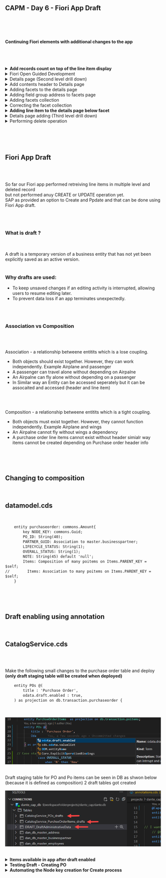 ## CAPM - Day 6 - Fiori App Draft

</br>
</br>
</br>

#### Continuing Fiori elements with additional changes to the app 

</br>
</br>
</br>

<details>
  <summary> <b> Add records count on top of the line item display </b> </summary>
</br>
</br>
Make the following changes to <b>(annotations.cds)</b> as shown below 
</br>
</br>

``` cds 
],
    HeaderInfo  : {
        $Type : 'UI.HeaderInfoType',
        TypeName : 'Purchase Order',
        TypeNamePlural : 'Purchase Orders',
    },

    }

``` 

</br>
dont forget to add the comma it is the completion of previous block and adding the new block below
</br>
<img src="./files/capmd6-1.png" >
</br>
</br>
</br>
</details>


<details>
  <summary> Fiori Open Guided Development  </summary>
</br>
</br>
    
There is another way to develop Fiori apps <b>(Fiori Open Guided Development)</b>
</br>
</br>
This approach uses firoi development based on XML annotations not CDS annotations 
</br>
you can access it by following steps <b> (Menu--> View--> Command and pallete) </b>
</br>
</br>
<img src="./files/capmd6-2.png" >
</br>
<img src="./files/capmd6-3.png" >
</br>
<img src="./files/capmd6-4.png" >
</br>
<img src="./files/capmd6-5.png" >
</br>
<img src="./files/capmd6-6.png" >
</br>
</br>

when insert snippet is selcted the folowing code gets generated and the file is opened in Fiori application modeler
</br>
<img src="./files/capmd6-7.png" >
</br>
<img src="./files/capmd6-8.png" >
</br>
</br>
</br>
</details>


<details>
  <summary> Details page (Second level drill down)  </summary>
</br>
Now will add page map (detaild page pop in from side) next to existing report - follow the steps 
</br>
Right click purchaseorder app folder and select - show page map - option 
</br>
<img src="./files/capmd6-9.png" >
</br>
</br>

select the setting and go back to the purchase order page and refresh (use cds run / watch) if it is not running 
</br>
<img src="./files/capmd6-10.png" >
</br>
<img src="./files/capmd6-11.png" >
</br>
</br>
</details>


<details>
      <summary> Add contents header to Details page  </summary>
Now will add the details to the details page as shown below
</br>
</br>

make the fcollwing changes to annotations.cds 
</br>
</br>

``` cds 

    HeaderInfo  : {
        $Type : 'UI.HeaderInfoType',
        TypeName : 'Purchase Order',
        TypeNamePlural : 'Purchase Orders',
        Title:{
            Label : 'Purchase Order Id',
            Value : PO_ID
        },
        Description:{
            Label : 'Supplier',
            Value : PARTNER_GUID.COMPANY_NAME
        },
        ImageUrl: 'https://upload.wikimedia.org/wikipedia/commons/thumb/5/59/SAP_2011_logo.svg/2560px-SAP_2011_logo.svg.png' 
    },
``` 

</br>
</br>
<img src="./files/capmd6-12.png" >
</br>
<img src="./files/capmd6-13.png" >
</br>
</br>
</details>


<details>
      <summary> Adding facets to the details page  </summary>
</br>
</br>
make the following changes to annotations.cds 
</br>
</br>

```cds

    HeaderInfo  : {
        $Type : 'UI.HeaderInfoType',
        TypeName : 'Purchase Order',
        TypeNamePlural : 'Purchase Orders',
        Title:{
            Label : 'Purchase Order Id',
            Value : PO_ID
        },
        Description:{
            Label : 'Supplier',
            Value : PARTNER_GUID.COMPANY_NAME
        },
        ImageUrl: 'https://upload.wikimedia.org/wikipedia/commons/thumb/5/59/SAP_2011_logo.svg/2560px-SAP_2011_logo.svg.png' 
    },
Facets  : [{
    $Type: 'UI.ReferenceFacet',
    Label: 'More Details',
    Target: ![@UI.FieldGroup#DanteFields]
}
    
],

FieldGroup#DanteFields  : {
    $Type : 'UI.FieldGroupType',
    Data:[
        {
            $Type: 'UI.DataField',
            Value:PO_ID
        },
        {
            $Type: 'UI.DataField',
            Value:PARTNER_GUID.NODE_KEY
        },
        {
            $Type: 'UI.DataField',
            Value:PARTNER_GUID.BP_ID
        },        
        {
            $Type: 'UI.DataField',
            Value:PARTNER_GUID.COMPANY_NAME 
        },
        {
            $Type: 'UI.DataField',
            Value:GROSS_AMOUNT
        },
        {
            $Type: 'UI.DataField',
            Value:NET_AMOUNT
        },
                {
            $Type: 'UI.DataField',
            Value:TAX_AMOUNT
        },
        {
            $Type: 'UI.DataField',
            Value:CURRENCY_code
        },
        {
            $Type: 'UI.DataField',
            Value:LIFECYCLE_STATUS
        }
                                
    ]
}

    }

);


```

</br>
</br>
<img src="./files/capmd6-14.png" >
</br>
<img src="./files/capmd6-15.png" >
</br>
</br>
</details>


<details>
      <summary> Adding field group address to facets page  </summary>
</br>
</br>
Now will add additional data to the details page as shown below (add the facet details address) 
</br>
</br>

``` cds 
Facets  : [{
    $Type: 'UI.ReferenceFacet',
    Label: 'More Details',
    Target: ![@UI.FieldGroup#DanteFields]
},
{
    $Type: 'UI.ReferenceFacet',
    Label: 'Address Details',
    Target: ![@UI.FieldGroup#AddressFields]
}
    
],


FieldGroup#AddressFields  : {
    $Type : 'UI.FieldGroupType',
    Data:[
        {
            $Type: 'UI.DataField',
            Value:PARTNER_GUID.ADDRESS_GUID.COUNTRY
        },
        {
            $Type: 'UI.DataField',
            Value:PARTNER_GUID.ADDRESS_GUID.STREET
        },
        {
            $Type: 'UI.DataField',
            Value:PARTNER_GUID.ADDRESS_GUID.CITY
        }

    ]
                          
},

FieldGroup#DanteFields  : {
    $Type : 'UI.FieldGroupType',
    Data:[
        {
            $Type: 'UI.DataField',
            Value:PO_ID
        },
        {
            $Type: 'UI.DataField',
            Value:PARTNER_GUID.NODE_KEY
        },
        {
            $Type: 'UI.DataField',
            Value:PARTNER_GUID.BP_ID
        },        
        {
            $Type: 'UI.DataField',
            Value:PARTNER_GUID.COMPANY_NAME 
        },
        {
            $Type: 'UI.DataField',
            Value:GROSS_AMOUNT
        },
        {
            $Type: 'UI.DataField',
            Value:NET_AMOUNT
        },
                {
            $Type: 'UI.DataField',
            Value:TAX_AMOUNT
        },
        {
            $Type: 'UI.DataField',
            Value:CURRENCY_code
        },
        {
            $Type: 'UI.DataField',
            Value:LIFECYCLE_STATUS
        }
                                
    ]
}
    }

);


```

</br>
<img src="./files/capmd6-16.png" >
</br>
<img src="./files/capmd6-17.png" >
</br>
</br>
</details>

<details>
      <summary> Adding facets collection  </summary>
</br>
</br>
Now if i want to combine two different blocks in same section need to define (Collection facets) as shown below
</br>
</br>

```cds 
Facets                   : [{
        $Type : 'UI.CollectionFacet',
        Facets: [
            {
                $Type : 'UI.ReferenceFacet',
                Label : 'More Details',
                Target: ![@UI.FieldGroup#DanteFields]
            },
            {
                $Type : 'UI.ReferenceFacet',
                Label : 'Address Details',
                Target: ![@UI.FieldGroup#AddressFields]
            },
        ],
    },
    
],
```

</br>
</br>
<img src="./files/capmd6-18.png" >
</br>
</br>
</details>


<details>
      <summary> Correcting the facet collection   </summary>
</br>
</br>
    
Now more details group look not fitting aesthetics so correcting the facet section breaking it to 3 groups as shown below 
</br>
</br>

```cds

Facets                   : [{
        $Type : 'UI.CollectionFacet',
        Facets: [
            {
                $Type : 'UI.ReferenceFacet',
                Label : 'More Details',
                Target: ![@UI.FieldGroup#DanteFields]
            },
            {
                $Type : 'UI.ReferenceFacet',
                Label : 'Address Details',
                Target: ![@UI.FieldGroup#AddressFields]
            },
                        {
                $Type : 'UI.ReferenceFacet',
                Label : 'Amount Details',
                Target: ![@UI.FieldGroup#AmountFields]
            },
        ],
    },
    
],


FieldGroup#AddressFields  : {
    $Type : 'UI.FieldGroupType',
    Data:[
        {
            $Type: 'UI.DataField',
            Value:PARTNER_GUID.ADDRESS_GUID.COUNTRY
        },
        {
            $Type: 'UI.DataField',
            Value:PARTNER_GUID.ADDRESS_GUID.STREET
        },
        {
            $Type: 'UI.DataField',
            Value:PARTNER_GUID.ADDRESS_GUID.CITY
        }

    ]
                          
},


FieldGroup#AmountFields  : {
    $Type : 'UI.FieldGroupType',
    Data:[
        {
            $Type: 'UI.DataField',
            Value:GROSS_AMOUNT
        },
        {
            $Type: 'UI.DataField',
            Value:NET_AMOUNT
        },
                {
            $Type: 'UI.DataField',
            Value:TAX_AMOUNT
        },
        {
            $Type: 'UI.DataField',
            Value:CURRENCY_code
        },

    ]
                          
},

FieldGroup#DanteFields  : {
    $Type : 'UI.FieldGroupType',
    Data:[
        {
            $Type: 'UI.DataField',
            Value:PO_ID
        },
        {
            $Type: 'UI.DataField',
            Value:PARTNER_GUID.NODE_KEY
        },
        {
            $Type: 'UI.DataField',
            Value:PARTNER_GUID.BP_ID
        },        
        {
            $Type: 'UI.DataField',
            Value:PARTNER_GUID.COMPANY_NAME 
        },
        {
            $Type: 'UI.DataField',
            Value:LIFECYCLE_STATUS
        }
                                
    ]
}

```

</br>
</br>
<img src="./files/capmd6-19.png" >
</br>
</br>
</details>


<details>
  <summary> <b> Adding line item to the details page below facet </b> </summary>
</br>
</br>

We added UI proerpties so far to purchase order section we should add seperate bloc kfor purchase order line items as shown below
</br>
</br>

add the following block of code below at the end of the file - a new section for purchase order line items
</br>
</br>

```cds
annotate CatalogService.PurchseOrderItems with @(

UI: {LineItem: [
    {
        $Type: 'UI.DataField',
        Value: PO_ITEM_POS
    },
    {
        $Type: 'UI.DataField',
        Value: PRODUCT_GUID_NODE_KEY,
    },
    // {
    //     $Type: 'UI.DataField',
    //     Value: PRODUCT_GUID.ProductId,
    // },

    {
        $Type: 'UI.DataField',
        Value: GROSS_AMOUNT,
    },
    {
        $Type: 'UI.DataField',
        Value: NET_AMOUNT,
    },
    {
        $Type: 'UI.DataField',
        Value: TAX_AMOUNT,
    },
    {
        $Type: 'UI.DataField',
        Value: CURRENCY_code,
    },

], }

);


```

</br>
</br>

add the following block of code below facet section as instructed in the image
</br>
</br>

``` cds
        {
            $Type : 'UI.ReferenceFacet',
            Label : 'Line Items',
            Target: Items.![@UI.LineItem]
        },
```

</br>
<img src="./files/capmd6-20.png" >
</br>
</br>
<img src="./files/capmd6-21.png" >
</br>
</br>
</br>


also a small change in CatalogService.cds file as mentioned below 
</br>
- comment the line (entity CProductValuesView)
- add the line entity ProductSet
</br>
</br>

```cds

 entity ProductSet as projection on db.master.product; 
    //entity CProductValuesView as projection on cds.CDSViews.CProductValuesView;

```
</br>
</br>
</details>

<details>
  <summary> Details page adding (Third level drill down)  </summary>
</br>
</br>

```cds

// Purchase order item entity

annotate CatalogService.PurchseOrderItems with @(

UI: {
        LineItem: [
            {
                $Type: 'UI.DataField',
                Value: PO_ITEM_POS
            },
            {
                $Type: 'UI.DataField',
                Value: PRODUCT_GUID_NODE_KEY,
            },
            // {
            //     $Type: 'UI.DataField',
            //     Value: PRODUCT_GUID.ProductId,
            // },

            {
                $Type: 'UI.DataField',
                Value: GROSS_AMOUNT,
            },
            {
                $Type: 'UI.DataField',
                Value: NET_AMOUNT,
            },
            {
                $Type: 'UI.DataField',
                Value: TAX_AMOUNT,
            },
            {
                $Type: 'UI.DataField',
                Value: CURRENCY_code,
            },
        ], 
        HeaderInfo  : {
            $Type : 'UI.HeaderInfoType',
            TypeName : 'Item',
            TypeNamePlural : 'Items',
            Title:{
                $Type : 'UI.DataField',
                Value : NODE_KEY,               
            },
            Description:{
                $Type : 'UI.DataField',
                Value : PO_ITEM_POS,               
            },            
        },
        Facets : [
                {
                  $Type : 'UI.ReferenceFacet',
                  Target: '@UI.FieldGroup#LineItemHeader',
                  Label : 'More Info'
                },
                {
                  $Type : 'UI.ReferenceFacet',
                  Target: '@UI.FieldGroup#ProductDetails',
                  Label : 'Product details'
                },                
        ],

FieldGroup #LineItemHeader : {
        $Type: 'UI.FieldGroupType',
        Data : [
            {
                $Type: 'UI.DataField',
                Value: PO_ITEM_POS
            },
            {
                $Type: 'UI.DataField',
                Value: PRODUCT_GUID_NODE_KEY
            },
            {
                $Type: 'UI.DataField',
                Value: GROSS_AMOUNT
            },
            {
                $Type: 'UI.DataField',
                Value: NET_AMOUNT
            },
            {
                $Type: 'UI.DataField',
                Value: TAX_AMOUNT
            },
            {
                $Type: 'UI.DataField',
                Value: CURRENCY_code
            }                                                            
            
        ],
    },

FieldGroup #ProductDetails: {
        $Type: 'UI.FieldGroupType',
        Data : [
            {
                $Type: 'UI.DataField',
                Value: PRODUCT_GUID.PRODUCT_ID
            },
            {
                $Type: 'UI.DataField',
                Value: PRODUCT_GUID.Description
            },
            {
                $Type: 'UI.DataField',
                Value: PRODUCT_GUID.TYPE_CODE
            },
            {
                $Type: 'UI.DataField',
                Value: PRODUCT_GUID.CATEGORY
            },
            {
                $Type: 'UI.DataField',
                Value: PRODUCT_GUID.SUPPLIER_GUID.COMPANY_NAME
            },
            {
                $Type: 'UI.DataField',
                Value: PRODUCT_GUID.TAX_TARIF_CODE
            }    
        ],
    },    

    }

);


```

</br>
</br>
<img src="./files/capmd6-22.png" >
</br>
</br>
</br>
</details>


<details>
<summary> Performing delete operation </summary>
</br>
</br>
delete operation is available by default on the page app allows us to delete the records as shown below 
</br>
</br>
<img src="./files/capmd6-23.png" >
<img src="./files/capmd6-24.png" >
<img src="./files/capmd6-25.png" >
</br>
</br>
</br>
</details>

</br>
</br>
</br>
</br>


## Fiori App Draft

</br>
</br>

So far our Fiori app performed retreiving line items in multiple level and deleted record 
</br>  but not performed anuy CREATE or UPDATE operation yet.
</br>  SAP as provided an option to Create and Ppdate and that can be done using Fiori App draft.

</br>
</br>

### What is draft ? 
</br>
</br>
A draft is a temporary version of a business entity that has not yet been explicitly saved as an active version.
</br>
</br>

### Why drafts are used:
- To keep unsaved changes if an editing activity is interrupted, allowing users to resume editing later.
- To prevent data loss if an app terminates unexpectedly.
</br>
</br>

### Association vs Composition 
</br>
</br>

Association - a relationship betweene entitits which is a lose coupling. 
- Both objects should exist together. However, they can work independently. Example Airplane and passenger
- A passenger can travel alone without depending on Airpalne 
- An Airpalne can fly alone without depending on a passenger 
- In Similar way an Entity can be accessed seperately but it can be assocaited and accessed (header and line item) 

</br>
</br>

Composition - a relationship betweene entitits which is a tight coupling. 
- Both objects must exist together. However, they cannot function independently. Example Airplane and wings
- An Airpalne cannot fly without wings a dependency
- A purchase order line items cannot exist without header simialr way items cannot be created depending on Purchase order header info

</br>
</br>
</br>

## Changing to composition
</br>

## datamodel.cds
</br>

```cds
    entity purchaseorder: commons.Amount{
        key NODE_KEY: commons.Guid;
        PO_ID: String(40);
        PARTNER_GUID: Association to master.businesspartner;
        LIFECYCLE_STATUS: String(1);
        OVERALL_STATUS: String(1);
        NOTE: String(45) default 'null';
        Items: Composition of many poitems on Items.PARENT_KEY = $self;
//        Items: Association to many poitems on Items.PARENT_KEY = $self;
    }
```


</br>
</br>
</br>

## Draft enabling using annotation
</br>

## CatalogService.cds
</br>
</br>

Make the following small changes to the purchase order table and deploy 
</br> <b>(only draft staging table will be created when deployed)</b>
</br>

```cds
    entity POs @(
        title : 'Purchase Order',
        odata.draft.enabled : true,    
    ) as projection on db.transaction.purchaseorder {
```

</br>
</br>
<img src="./files/capmd6-26.png" >
</br>
</br>

Draft staging table for PO and Po items can be seen in DB as shwon below 
</br> (because it is defined as composition) 2 draft tables got created 
</br>
</br>
<img src="./files/capmd6-27.png" >
</br>
</br>


<details>
  <summary> <b> Items available in app after draft enabled </b> </summary>
</br>
</br>
  <img src="./files/capmd6-28.png" >
</br>
  <img src="./files/capmd6-29.png" >
</br>
  <img src="./files/capmd6-30.png" >
</br>
</details>


<details>
  <summary> <b> Testing Draft - Creating PO </b> </summary>
</br>
</br>
  <img src="./files/capmd6-31.png" >
</br>
  <img src="./files/capmd6-32.png" >
</br>
</br>

Anything which is entered and not saved can be found in own draft
</br>
<img src="./files/capmd6-33.png" >
</br>
</br>

Now ill enter the values for header and items 
</br>
<img src="./files/capmd6-34.png" >
</br>
<img src="./files/capmd6-35.png" >
</br>
</br>

A draft saved for header and items 
</br>
<img src="./files/capmd6-36.png" >
</br>
</br>

save the values and you can see object created notification 
</br>
<img src="./files/capmd6-37.png" >
</br>
</br>
</br>

After saving you can see draft and saved version option on top 
</br>
<img src="./files/capmd6-38.png" >
</br>
</br>
</details>



<details>
  <summary> <b> Automating the Node key creation for Create process </b> </summary>
</br>
</br>

Make the code changes in <b> datamodels.cds </b>  under transaction section 
</br>
</br>

```cds

// transaction table 
context transaction {
    entity purchaseorder: cuid, commons.Amount{
        // key NODE_KEY: commons.Guid;
        PO_ID: String(40);
        PARTNER_GUID: Association to master.businesspartner;
        LIFECYCLE_STATUS: String(1);
        OVERALL_STATUS: String(1);
        NOTE: String(45) default 'null';
        Items: Composition of many poitems on Items.PARENT_KEY = $self;
//        Items: Association to many poitems on Items.PARENT_KEY = $self;
    }

    entity poitems: cuid, commons.Amount{
        // key NODE_KEY: commons.Guid;
        PARENT_KEY: Association to purchaseorder;
        PO_ITEM_POS: Integer;
        PRODUCT_GUID: Association to master.product;
}


```

</br>
</br>

### also remove the respective node key field in both po and po item *.csv files and load and deploy
</br>
- downlaod the .csv file (dan.db.transaction-purchaseorder.csv) , (dan.db.transaction-poitems.csv) from CSV folder
- remove the node key fields
- upload the csv file to the CSV folder 
</br>
</br>


(po items file can be deleted as Shown below)
</br>
<img src="./files/capmd6-39.png" > 
</br>
</br>

</br>
</br>
</details>

</br>
</br>
</br>
</br>
</br>


</br>
</br>
</br>
</br>
</br>
</br>
</br>
</br>
</br>
</br>
</br>
</br>
</br>
</br>
</br>
</br>
</br>

<!--
<details>
  <summary> <b> REFERENCE sample for drill down </b> </summary>
</br>
</br>

</br>
</br>
</details>
-->


